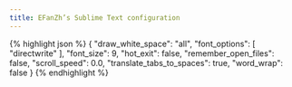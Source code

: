 ```yaml
---
title: EFanZh’s Sublime Text configuration
---
```


{% highlight json %}
{
    "draw_white_space": "all",
    "font_options":
    [
        "directwrite"
    ],
    "font_size": 9,
    "hot_exit": false,
    "remember_open_files": false,
    "scroll_speed": 0.0,
    "translate_tabs_to_spaces": true,
    "word_wrap": false
}
{% endhighlight %}
